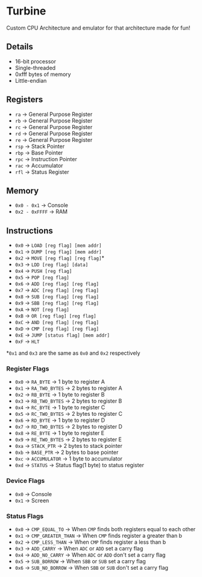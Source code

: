 # Turbine

Custom CPU Architecture and emulator for that architecture made for fun!

## Details

- 16-bit processor
- Single-threaded
- 0xfff bytes of memory
- Little-endian

## Registers

- `ra`  -> General Purpose Register
- `rb`  -> General Purpose Register
- `rc`  -> General Purpose Register
- `rd`  -> General Purpose Register
- `re`  -> General Purpose Register
- `rsp` -> Stack Pointer
- `rbp` -> Base Pointer
- `rpc` -> Instruction Pointer
- `rac` -> Accumulator
- `rfl` -> Status Register

## Memory

- `0x0 - 0x1`    -> Console
- `0x2 - 0xFFFF` -> RAM

## Instructions

- `0x0`  -> `LOAD [reg flag] [mem addr]`
- `0x1`  -> `DUMP [reg flag] [mem addr]`
- `0x2`  -> `MOVE [reg flag] [reg flag]`*
- `0x3`  -> `LDD [reg flag] [data]`
- `0x4`  -> `PUSH [reg flag]`
- `0x5`  -> `POP [reg flag]`
- `0x6`  -> `ADD [reg flag] [reg flag]`
- `0x7`  -> `ADC [reg flag] [reg flag]`
- `0x8`  -> `SUB [reg flag] [reg flag]`
- `0x9`  -> `SBB [reg flag] [reg flag]`
- `0xA`  -> `NOT [reg flag]`
- `0xB`  -> `OR [reg flag] [reg flag]`
- `0xC`  -> `AND [reg flag] [reg flag]`
- `0xD`  -> `CMP [reg flag] [reg flag]`
- `0xE`  -> `JUMP [status flag] [mem addr]`
- `0xF`  -> `HLT`

*`0x1` and `0x3` are the same as `0x0` and `0x2` respectively

### Register Flags

- `0x0` -> `RA_BYTE`      -> 1 byte to register A
- `0x1` -> `RA_TWO_BYTES` -> 2 bytes to register A
- `0x2` -> `RB_BYTE`      -> 1 byte to register B
- `0x3` -> `RB_TWO_BYTES` -> 2 bytes to register B
- `0x4` -> `RC_BYTE`      -> 1 byte to register C
- `0x5` -> `RC_TWO_BYTES` -> 2 bytes to register C
- `0x6` -> `RD_BYTE`      -> 1 byte to register D
- `0x7` -> `RD_TWO_BYTES` -> 2 bytes to register D
- `0x8` -> `RE_BYTE`      -> 1 byte to register E
- `0x9` -> `RE_TWO_BYTES` -> 2 bytes to register E
- `0xa` -> `STACK_PTR`    -> 2 bytes to stack pointer
- `0xb` -> `BASE_PTR`     -> 2 bytes to base pointer
- `0xc` -> `ACCUMULATOR`  -> 1 byte to accumulator
- `0xd` -> `STATUS`       -> Status flag(1 byte) to status register

### Device Flags

- `0x0` -> Console
- `0x1` -> Screen

### Status Flags

- `0x0` -> `CMP_EQUAL_TO`     -> When `CMP` finds both registers equal to each other
- `0x1` -> `CMP_GREATER_THAN` -> When `CMP` finds register a greater than b
- `0x2` -> `CMP_LESS_THAN`    -> When `CMP` finds register a less than b
- `0x3` -> `ADD_CARRY`        -> When `ADC` or `ADD` set a carry flag
- `0x4` -> `ADD_NO_CARRY`     -> When `ADC` or `ADD` don't set a carry flag
- `0x5` -> `SUB_BORROW`       -> When `SBB` or `SUB` set a carry flag
- `0x6` -> `SUB_NO_BORROW`    -> When `SBB` or `SUB` don't set a carry flag
